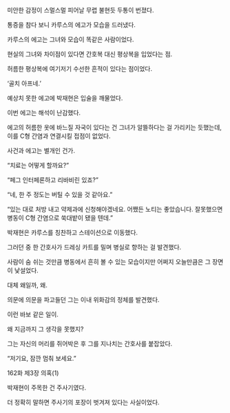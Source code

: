 미안한 감정이 스멀스멀 피어날 무렵 불현듯 두통이 번졌다.

통증을 참다 보니 카루스의 에고가 모습을 드러냈다.

카루스의 에고는 그녀와 모습이 똑같은 사람이었다.

현실의 그녀와 차이점이 있다면 간호복 대신 평상복을 입었다는 점.

허름한 평상복에 여기저기 수선한 흔적이 있다는 점이었다.

‘골치 아프네.’

예상치 못한 에고에 박재현은 입술을 깨물었다.

이번 에고는 해석이 난감했다.

에고의 허름한 옷에 바느질 자국이 있다는 건 그녀가 알뜰하다는 걸 가리키는 듯했는데, 이를 C형 간염과 연결시킬 접점이 없었다.

사건과 에고는 별개인 건가.

“치료는 어떻게 할까요?”

“페그 인터페론하고 리바비린 있죠?”

“네, 한 주 정도는 버틸 수 있을 것 같아요.”

“있는 대로 처방 내고 약제과에 신청해야겠네요. 어쨌든 노티는 좋았습니다. 잘못했으면 병동이 C형 간염으로 쑥대밭이 됐을 텐데.”

박재현은 카루스를 칭찬하고 스테이션으로 이동했다.

그러던 중 한 간호사가 드레싱 카트를 밀며 병실로 향하는 걸 발견했다.

사람이 숨 쉬는 것만큼 병동에서 흔히 볼 수 있는 모습이지만 어쩌지 오늘만큼은 그 장면이 낯설었다.

대체 왜일까, 왜.

의문에 의문을 파고들던 그는 이내 위화감의 정체를 발견했다.

이런 바보 같은 일이.

왜 지금까지 그 생각을 못했지?

그는 자신의 머리를 쥐어박은 후 그를 지나치는 간호사를 붙잡았다.

“저기요, 잠깐 멈춰 보세요.”

162화 제3장 의혹(1)

박재현이 주목한 건 주사기였다.

더 정확히 말하면 주사기의 포장이 벗겨져 있다는 사실이었다.